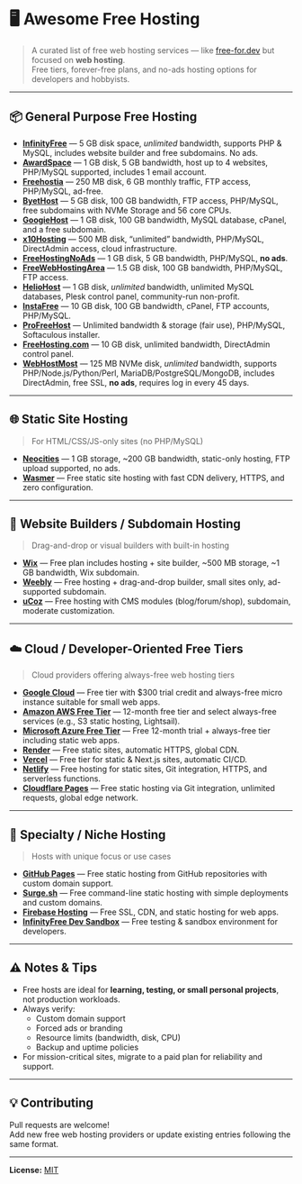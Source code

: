 # 🖥️ Awesome Free Hosting
> A curated list of free web hosting services — like [free-for.dev](https://github.com/ripienaar/free-for-dev) but focused on **web hosting**.  
> Free tiers, forever-free plans, and no-ads hosting options for developers and hobbyists.

---

## 📦 General Purpose Free Hosting
- [**InfinityFree**](https://infinityfree.com/) — 5 GB disk space, *unlimited* bandwidth, supports PHP & MySQL, includes website builder and free subdomains. No ads.
- [**AwardSpace**](https://www.awardspace.com/) — 1 GB disk, 5 GB bandwidth, host up to 4 websites, PHP/MySQL supported, includes 1 email account.
- [**Freehostia**](https://freehostia.com/) — 250 MB disk, 6 GB monthly traffic, FTP access, PHP/MySQL, ad-free.
- [**ByetHost**](https://byet.host/) — 5 GB disk, 100 GB bandwidth, FTP access, PHP/MySQL, free subdomains with NVMe Storage and 56 core CPUs.
- [**GoogieHost**](https://googiehost.com/) — 1 GB disk, 100 GB bandwidth, MySQL database, cPanel, and a free subdomain.
- [**x10Hosting**](https://x10hosting.com/) — 500 MB disk, “unlimited” bandwidth, PHP/MySQL, DirectAdmin access, cloud infrastructure.
- [**FreeHostingNoAds**](https://www.freehostingnoads.net/) — 1 GB disk, 5 GB bandwidth, PHP/MySQL, **no ads**.
- [**FreeWebHostingArea**](https://www.freewebhostingarea.com/) — 1.5 GB disk, 100 GB bandwidth, PHP/MySQL, FTP access.
- [**HelioHost**](https://www.heliohost.org/) — 1 GB disk, *unlimited* bandwidth, unlimited MySQL databases, Plesk control panel, community-run non-profit.
- [**InstaFree**](http://instafree.com/) — 10 GB disk, 100 GB bandwidth, cPanel, FTP accounts, PHP/MySQL.
- [**ProFreeHost**](https://profreehost.com/) — Unlimited bandwidth & storage (fair use), PHP/MySQL, Softaculous installer.
- [**FreeHosting.com**](https://www.freehosting.com/) — 10 GB disk, unlimited bandwidth, DirectAdmin control panel.
- [**WebHostMost**](https://www.webhostmost.com/free-web-hosting) — 125 MB NVMe disk, *unlimited* bandwidth, supports PHP/Node.js/Python/Perl, MariaDB/PostgreSQL/MongoDB, includes DirectAdmin, free SSL, **no ads**, requires log in every 45 days.
---

## 🌐 Static Site Hosting
> For HTML/CSS/JS-only sites (no PHP/MySQL)

- [**Neocities**](https://neocities.org/) — 1 GB storage, ~200 GB bandwidth, static-only hosting, FTP upload supported, no ads.
- [**Wasmer**](https://wasmer.io/free-web-hosting) — Free static site hosting with fast CDN delivery, HTTPS, and zero configuration.

---

## 🧰 Website Builders / Subdomain Hosting
> Drag-and-drop or visual builders with built-in hosting

- [**Wix**](https://www.wix.com/free/web-hosting) — Free plan includes hosting + site builder, ~500 MB storage, ~1 GB bandwidth, Wix subdomain.
- [**Weebly**](https://www.weebly.com/) — Free hosting + drag-and-drop builder, small sites only, ad-supported subdomain.
- [**uCoz**](https://ucoz.com/) — Free hosting with CMS modules (blog/forum/shop), subdomain, moderate customization.

---

## ☁️ Cloud / Developer-Oriented Free Tiers
> Cloud providers offering always-free web hosting tiers

- [**Google Cloud**](https://cloud.google.com/free) — Free tier with $300 trial credit and always-free micro instance suitable for small web apps.
- [**Amazon AWS Free Tier**](https://aws.amazon.com/free) — 12-month free tier and select always-free services (e.g., S3 static hosting, Lightsail).
- [**Microsoft Azure Free Tier**](https://azure.microsoft.com/free) — Free 12-month trial + always-free tier including static web apps.
- [**Render**](https://render.com/) — Free static sites, automatic HTTPS, global CDN.
- [**Vercel**](https://vercel.com/) — Free tier for static & Next.js sites, automatic CI/CD.
- [**Netlify**](https://www.netlify.com/) — Free hosting for static sites, Git integration, HTTPS, and serverless functions.
- [**Cloudflare Pages**](https://pages.cloudflare.com/) — Free static hosting via Git integration, unlimited requests, global edge network.

---

## 🧩 Specialty / Niche Hosting
> Hosts with unique focus or use cases

- [**GitHub Pages**](https://pages.github.com/) — Free static hosting from GitHub repositories with custom domain support.
- [**Surge.sh**](https://surge.sh/) — Free command-line static hosting with simple deployments and custom domains.
- [**Firebase Hosting**](https://firebase.google.com/products/hosting) — Free SSL, CDN, and static hosting for web apps.
- [**InfinityFree Dev Sandbox**](https://app.infinityfree.net/) — Free testing & sandbox environment for developers.

---

## ⚠️ Notes & Tips
- Free hosts are ideal for **learning, testing, or small personal projects**, not production workloads.
- Always verify:  
  - Custom domain support  
  - Forced ads or branding  
  - Resource limits (bandwidth, disk, CPU)  
  - Backup and uptime policies  
- For mission-critical sites, migrate to a paid plan for reliability and support.

---

## 💡 Contributing
Pull requests are welcome!  
Add new free web hosting providers or update existing entries following the same format.

---

**License:** [MIT](LICENSE)
